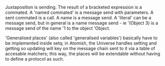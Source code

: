 Juxtaposition is sending.
The result of a bracketed expression is a commated.
A 'named commated' is a message send with parameters.
A sent commated is a call.
A name is a message send.
A 'literal' can be a message send, but in general is a name message send - ie '(Object 3) is a message send of the name '1 to the object 'Object.

'Generalised places' (also called 'generalised variables') basically have to be implemented inside setq; in Atomish, the Universe handles setting and getting so updating will key on the message chain sent to it via a table of accesable matchers; this way, the places will be extendable without having to define a protocol as such.
